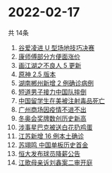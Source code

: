 # 2022-02-17
  共 14条

  <!-- BEGIN -->
  <!-- 最后更新时间:Thu Feb 17 2022 04:14:18 GMT+0000 (Coordinated Universal Time) -->
  1. [谷爱凌进 U 型场地技巧决赛](https://www.zhihu.com/search?q=谷爱凌)
1. [康师傅部分方便面涨价](https://www.zhihu.com/search?q=康师傅涨价)
1. [画江湖之不良人 5 更新](https://www.zhihu.com/search?q=不良人)
1. [原神 2.5 版本](https://www.zhihu.com/search?q=原神)
1. [湖南郴州新增 2 例确诊病例](https://www.zhihu.com/search?q=湖南新增)
1. [短道男子接力中国队摔倒](https://www.zhihu.com/search?q=短道速滑)
1. [中国留学生在美被注射毒品死亡](https://www.zhihu.com/search?q=中国留学生)
1. [广州商场因疫情不进不出](https://www.zhihu.com/search?q=广州商场)
1. [冬奥会奖牌数创历史新高](https://www.zhihu.com/search?q=冬奥会奖牌数)
1. [涉事星巴克被送白花扔鸡蛋](https://www.zhihu.com/search?q=星巴克)
1. [江苏新增 16 例本土确诊](https://www.zhihu.com/search?q=江苏疫情)
1. [苏翊鸣 中国单板历史首金](https://www.zhihu.com/search?q=苏翊鸣)
1. [恒大发布球员降薪公告](https://www.zhihu.com/search?q=恒大)
1. [江歌母亲诉刘鑫案二审开庭](https://www.zhihu.com/search?q=江歌案)
  <!-- END -->
  